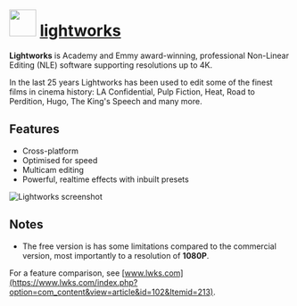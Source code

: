 # <img src="https://cdn.jsdelivr.net/gh/chocolatey/chocolatey-coreteampackages@11eb42db9030a5a8d735fd56e2ad8bf62d365cff/icons/lightworks.png" width="48" height="48"/> [lightworks](https://chocolatey.org/packages/lightworks)


__Lightworks__ is Academy and Emmy award-winning, professional Non-Linear Editing (NLE) software supporting resolutions up to 4K.

In the last 25 years Lightworks has been used to edit some of the finest films in cinema history: LA Confidential, Pulp Fiction, Heat, Road to Perdition, Hugo, The King's Speech and many more.

## Features

* Cross-platform
* Optimised for speed
* Multicam editing
* Powerful, realtime effects with inbuilt presets

![Lightworks screenshot](https://i.imgur.com/BOHhHH2.png)

## Notes

- The free version is has some limitations compared to the commercial version, most importantly to a resolution of **1080P**.

For a feature comparison, see [www.lwks.com](https://www.lwks.com/index.php?option=com_content&view=article&id=102&Itemid=213).

